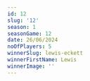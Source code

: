 ```yaml
---
id: 12
slug: '12'
season: 1
seasonGame: 12
date: 26/06/2024
noOfPlayers: 5
winnerSlug: lewis-eckett
winnerFirstName: Lewis
winnerImage: ''
---
```

